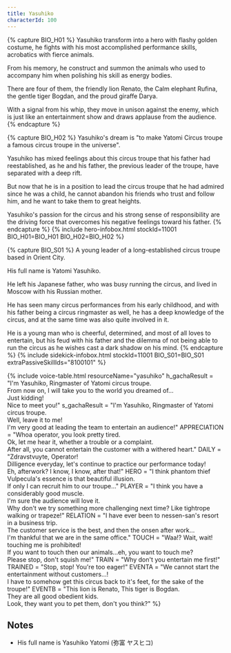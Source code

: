 ```yaml
---
title: Yasuhiko
characterId: 100
---
```


{% capture BIO_H01 %}
Yasuhiko transform into a hero with flashy golden costume, he fights with his most accomplished performance skills, acrobatics with fierce animals.

From his memory, he construct and summon the animals who used to accompany him when polishing his skill as energy bodies.

There are four of them, the friendly lion Renato, the Calm elephant Rufina, the gentle tiger Bogdan, and the proud giraffe Darya.

With a signal from his whip, they move in unison against the enemy, which is just like an entertainment show and draws applause from the audience.
{% endcapture %}

{% capture BIO_H02 %}
Yasuhiko's dream is "to make Yatomi Circus troupe a famous circus troupe in the universe".

Yasuhiko has mixed feelings about this circus troupe that his father had reestablished, as he and his father, the previous leader of the troupe, have separated with a deep rift.

But now that he is in a position to lead the circus troupe that he had admired since he was a child, he cannot abandon his friends who trust and follow him, and he want to take them to great heights.

Yasuhiko's passion for the circus and his strong sense of responsibility are the driving force that overcomes his negative feelings toward his father.
{% endcapture %}
{% include hero-infobox.html stockId=11001 BIO_H01=BIO_H01 BIO_H02=BIO_H02 %}

{% capture BIO_S01 %}
A young leader of a long-established circus troupe based in Orient City.

His full name is Yatomi Yasuhiko.

He left his Japanese father, who was busy running the circus, and lived in Moscow with his Russian mother.

He has seen many circus performances from his early childhood, and with his father being a circus ringmaster as well, he has a deep knowledge of the circus, and at the same time was also quite involved in it.

He is a young man who is cheerful, determined, and most of all loves to entertain, but his feud with his father and the dilemma of not being able to run the circus as he wishes cast a dark shadow on his mind.
{% endcapture %}
{% include sidekick-infobox.html stockId=11001 BIO_S01=BIO_S01 extraPassiveSkillIds="8100101" %}

{% include voice-table.html resourceName="yasuhiko"
h_gachaResult = "I'm Yasuhiko, Ringmaster of Yatomi circus troupe.<br>From now on, I will take you to the world you dreamed of…<br>Just kidding!<br>Nice to meet you!"
s_gachaResult = "I'm Yasuhiko, Ringmaster of Yatomi circus troupe.<br>Well, leave it to me!<br>I'm very good at leading the team to entertain an audience!"
APPRECIATION = "Whoa operator, you look pretty tired.<br>Ok, let me hear it, whether a trouble or a complaint.<br>After all, you cannot entertain the customer with a withered heart."
DAILY = "Zdravstvuyte, Operator!<br>Dilligence everyday, let's continue to practice our performance today!<br>Eh, afterwork? I know, I know, after that!"
HERO = "I think phantom thief Vulpecula's essence is that beautiful illusion.<br>If only I can recruit him to our troupe…"
PLAYER = "I think you have a considerably good muscle.<br>I'm sure the audience will love it.<br>Why don't we try something more challenging next time? Like tightrope walking or trapeze!"
RELATION = "I have ever been to nessen-san's resort in a business trip.<br>The customer service is the best, and then the onsen after work…<br>I'm thankful that we are in the same office."
TOUCH = "Waa!? Wait, wait! touching me is prohibited!<br>If you want to touch then our animals…eh, you want to touch me?<br>Please stop, don't squish me!"
TRAIN = "Why don't you entertain me first!"
TRAINED = "Stop, stop! You're too eager!"
EVENTA = "We cannot start the entertainment without customers…!<br>I have to somehow get this circus back to it's feet, for the sake of the troupe!"
EVENTB = "This lion is Renato, This tiger is Bogdan.<br>They are all good obedient kids.<br>Look, they want you to pet them, don't you think?"
%}

## Notes

- His full name is Yasuhiko Yatomi (弥富 ヤスヒコ)
